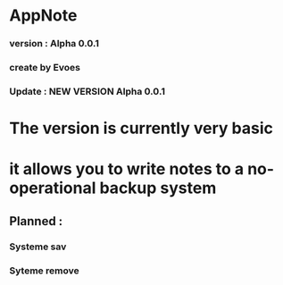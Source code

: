 # AppNote
### version : Alpha 0.0.1
### create by Evoes
### Update :  NEW VERSION Alpha 0.0.1 
# The version is currently very basic
 # it allows you to write notes to a no-operational backup system


## Planned :
### Systeme sav 
### Syteme remove 

